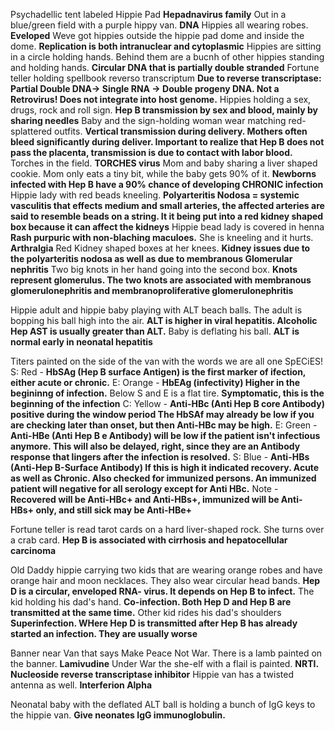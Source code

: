 Psychadellic tent labeled Hippie Pad **Hepadnavirus family**
Out in a blue/green field with a purple hippy van. **DNA**
Hippies all wearing robes. **Eveloped**
Weve got hippies outside the hippie pad dome and inside the dome. **Replication is both intranuclear and cytoplasmic**
Hippies are sitting in a circle holding hands. Behind them are a bucnh of other hippies standing and holding hands. **Circular DNA that is partially double stranded**
Fortune teller holding spellbook reverso transcriptum **Due to reverse transcriptase: Partial Double DNA-> Single RNA -> Double progeny DNA. Not a Retrovirus! Does not integrate into host genome.**
Hippies holding a sex, drugs, rock and roll sign. **Hep B transmission by sex and blood, mainly by sharing needles**
Baby and the sign-holding woman wear matching red-splattered outfits. **Vertical transmission during delivery. Mothers often bleed significantly during deliver. Important to realize that Hep B does not pass the placenta, transmission is due to contact with labor blood.**
Torches in the field. **TORCHES virus**
Mom and baby sharing a liver shaped cookie. Mom only eats a tiny bit, while the baby gets 90% of it. **Newborns infected with Hep B have a 90% chance of developing CHRONIC infection**
Hippie lady with red beads kneeling. **Polyarteritis Nodosa = systemic vasculitis that effects medium and small arteries, the affected arteries are said to resemble beads on a string. It it being put into a red kidney shaped box because it can affect the kidneys**
Hippie bead lady is covered in henna **Rash purpuric with non-blaching maculoes.**
She is kneeling and it hurts. **Arthralgia**
Red Kidney shaped boxes at her knees. **Kidney issues due to the polyarteritis nodosa as well as due to membranous Glomerular nephritis**
Two big knots in her hand going into the second box. **Knots represent glomerulus. The two knots are associated with membranous glomerulonephritis and membranoproliferative glomerulonephritis** 

Hippie adult and hippie baby playing with ALT beach balls. The adult is bopping his ball high into the air. **ALT is higher in viral hepatitis. Alcoholic Hep AST is usually greater than ALT.**
Baby is deflating his ball. **ALT is normal early in neonatal hepatitis**

Titers painted on the side of the van with the words we are all one SpECiES!
S: Red - **HbSAg (Hep B surface Antigen) is the first marker of ifection, either acute or chronic.**
E: Orange - **HbEAg (infectivity) Higher in the begininng of infection.**
Below S and E is a flat tire. **Symptomatic, this is the beginning of the infection**
C: Yellow - **Anti-HBc (Anti Hep B core Antibody) positive during the window period The HbSAf may already be low if you are checking later than onset, but then Anti-HBc may be high.**
E: Green - **Anti-HBe (Anti Hep B e Antibody) will be low if the patient isn't infectious anymore. This will also be delayed, right, since they are an Antibody response that lingers after the infection is resolved.**
S: Blue - **Anti-HBs (Anti-Hep B-Surface Antibody) If this is high it indicated recovery. Acute as well as Chronic. Also checked for immunized persons. An immunized patient will negative for all serology except for Anti HBc.**
Note - **Recovered will be Anti-HBc+ and Anti-HBs+, immunized will be Anti-HBs+ only, and still sick may be Anti-HBe+**

Fortune teller is read tarot cards on a hard liver-shaped rock. She turns over a crab card. **Hep B is associated with cirrhosis and hepatocellular carcinoma**

Old Daddy hippie carrying two kids that are wearing orange robes and have orange hair and moon necklaces. They also wear circular head bands. **Hep D is a circular, enveloped RNA- virus. It depends on Hep B to infect.**
The kid holding his dad's hand. **Co-infection. Both Hep D and Hep B are transmitted at the same time.**
Other kid rides his dad's shoulders **Superinfection. WHere Hep D is transmitted after Hep B has already started an infection. They are usually worse**

Banner near Van that says Make Peace Not War. There is a lamb painted on the banner. **Lamivudine**
Under War the she-elf with a flail is painted. **NRTI. Nucleoside reverse transcriptase inhibitor**
Hippie van has a twisted antenna as well. **Interferion Alpha**

Neonatal baby with the deflated ALT ball is holding a bunch of IgG keys to the hippie van. **Give neonates IgG immunoglobulin.**
